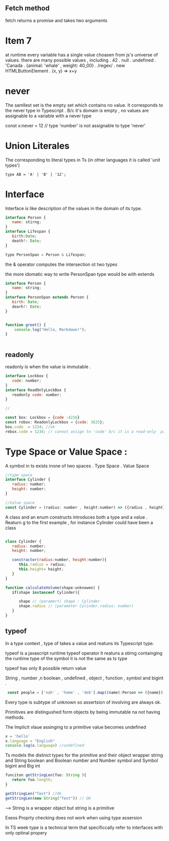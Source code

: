 ## Fetch method 
fetch returns a promise and takes two arguments 

# Item 7 
at runtime every variable has a single value choasen from js's universe of values. there are many possible values , including 
. 42
. null 
. undefined 
. 'Canada 
. {animal: 'whale' , weight: 40_00}
. /regex/
. new HTMLButtonElement
. (x, y) => x+y


 # never 

 The samllest set is the empty set which contains no value. It corresponds to the never type in Typescript . B/c  it's domain is empty , no values are assignable to a variable with a never type 

 const x:never = 12 // type 'number' is not assignable to type 'never'

 # Union Literales 
 The corresponding to literal types in Ts (in other languages it is called 'unit types')

    type AB = 'A' | 'B' | '12';
 # Interface 
 Interface is like description of the values in the domain of its type. 


```javascript
interface Person {
   name: stirng;
}
interface Lifespan {
   birth:Date;
   death?: Date;
}

type PersonSpan = Person & Lifespan;

```

the & operator computes the intersection ot two types

the more idomatic way to write PersonSpan type would be with extends 
```javascript
interface Person {
   name: string;
}
interface PersonSpan extends Person {
   birth: Date;
   dearh?: Date;
}


function greet() {
    console.log("Hello, Markdown!");
}
 
```

## readonly 
readonly is when the value is immutable . 

```javascript 
interface Lockbox {
   code: number;
}
interface ReadOnlyLockBox {
   readonly code: number;
}

// 

const box: Lockbox = {code :4216}
const robox: ReadonlyLockbox = {code: 3625};
box.code  = 1234; //ok
rebox.code = 1234; // cannot assign to 'code' b/c it is a read-only  propery

```


# Type Space or Value Space :
A symbol in ts exists inone of two spaces 
. Type Space 
. Value Space 

```javascript
//type space 
interface Cylinder {
   radius: number;
   height: number;
}

//Value space
const Cylinder = (radius: number , height:number) => ({radius , height});

```



A class and an enum constructs introduces both a type and a value . Reaturn g to the first example , for instance Cylinder could have been a class 

```javascript 

class Cylinder {
   radius: number;
   height: number;

   constractor(radius:number, height:number){
      this.radius = radius;
      this.height= haight;
   }
}

function calculateVolume(shape:unknowen) {
   if(shape instanceof Cylinder){

      shape // (paramert) shape : Cylinder
      shape.radius // (parameter Cylinder.radius: number)
   }
}
```

## typeof
In a type context , type of takes a value and reatuns its Typescript type.

typeof is a javascript runtime typeof operator
it reatuns a stirng containging the runtime type of the symbol  it is not the same as ts type

typeof has only 8 possible return value

String , number ,n boolean , undefined , object , function , symbol and bigint .

```javascript
 const people = ['nah' , 'home' , 'deb'].map((name):Person => ({name})) //type is Person[]
```


Every type is subtype of unknown so assertsion of involving are always ok. 


Primitives are distingushed form objects by being immutable na not having methods. 

The Implicit vlaue  assinging to a primitive value becomes undefined 

```javascript 
x = 'hello'
x.language = "English"
console.log(x.language) //undefined 
```

Ts models the distnict types for the primitive and their object wrapper 
string and String 
boolean and Boolean 
number and Number 
symbol and Symbol 
bigint and Big int 

```javascript 
funciton getStringLen(foo: String ){
   return foo.length;
}

getStringLen("Text") //Ok
getStringLen(new String("Text")) // OK 

```

--> String is a wrapper object but string is a primitive   


Exess Proprty checking does not work when using type assersion 

In TS week type is a technical term that specificcally refer to interfaces with only optinal propery 